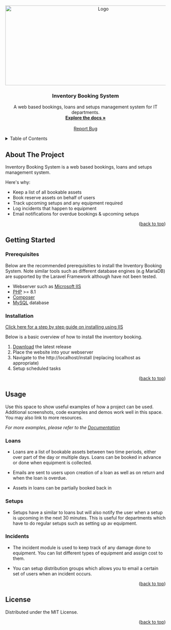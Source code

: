 <!-- Improved compatibility of back to top link: See: https://github.com/othneildrew/Best-README-Template/pull/73 -->
<a name="readme-top"></a>
<!--
*** Thanks for checking out the Best-README-Template. If you have a suggestion
*** that would make this better, please fork the repo and create a pull request
*** or simply open an issue with the tag "enhancement".
*** Don't forget to give the project a star!
*** Thanks again! Now go create something AMAZING! :D
-->

<!-- PROJECT SHIELDS -->
<!--
*** I'm using markdown "reference style" links for readability.
*** Reference links are enclosed in brackets [ ] instead of parentheses ( ).
*** See the bottom of this document for the declaration of the reference variables
*** for contributors-url, forks-url, etc. This is an optional, concise syntax you may use.
*** https://www.markdownguide.org/basic-syntax/#reference-style-links
-->

<!-- PROJECT LOGO -->
<br />
<div align="center">
  <a href="https://github.com/othneildrew/Best-README-Template">
    <img src="https://github.com/Dragnogd/Inventory-Booking-System/assets/6664974/f351af2c-66e5-41dc-9ea9-aa4bae1926fa" alt="Logo" width="600" height="250">
  </a>


  <h3 align="center">Inventory Booking System</h3>

  <p align="center">
    A web based bookings, loans and setups management system for IT departments.
    <br />
    <a href="https://github.com/othneildrew/Best-README-Template"><strong>Explore the docs »</strong></a>
    <br />
    <br />
    </a>
    <a href="https://github.com/Dragnogd/Inventory-Booking-System/issues">Report Bug</a>

  </p>
</div>



<!-- TABLE OF CONTENTS -->
<details>
  <summary>Table of Contents</summary>
  <ol>
    <li>
      <a href="#about-the-project">About The Project</a>
      <ul>
        <li><a href="#built-with">Built With</a></li>
      </ul>
    </li>
    <li>
      <a href="#getting-started">Getting Started</a>
      <ul>
        <li><a href="#prerequisites">Prerequisites</a></li>
        <li><a href="#installation">Installation</a></li>
      </ul>
    </li>
    <li><a href="#usage">Usage</a></li>
    <li><a href="#roadmap">Roadmap</a></li>
    <li><a href="#contributing">Contributing</a></li>
    <li><a href="#license">License</a></li>
    <li><a href="#contact">Contact</a></li>
    <li><a href="#acknowledgments">Acknowledgments</a></li>
  </ol>
</details>



<!-- ABOUT THE PROJECT -->
## About The Project

Inventory Booking System is a web based bookings, loans and setups management system.

Here's why:
* Keep a list of all bookable assets
* Book reserve assets on behalf of users
* Track upcoming setups and any equipment required
* Log incidents that happen to equipment
* Email notifications for overdue bookings & upcoming setups

<p align="right">(<a href="#readme-top">back to top</a>)</p>


<!-- GETTING STARTED -->
## Getting Started

### Prerequisites

Below are the recommended prerequisities to install the Inventory Booking System. Note similar tools such as different database engines (e.g MariaDB) are supported by the Laravel Framework although have not been tested.

* Webserver such as [Microsoft IIS](https://www.iis.net/)
* [PHP](https://windows.php.net/) >= 8.1
* [Composer](https://getcomposer.org/)
* [MySQL](https://www.mysql.com/) database

### Installation

[Click here for a step by step guide on installing using IIS](https://github.com/Dragnogd/Inventory-Booking-System/wiki/Setup-with-IIS)

Below is a basic overview of how to install the inventory booking.

1. [Download](https://github.com/Dragnogd/Inventory-Booking-System/releases/latest) the latest release
2. Place the website into your webserver
4. Navigate to the http://localhost/install (replacing localhost as appropriate)
5. Setup scheduled tasks

<p align="right">(<a href="#readme-top">back to top</a>)</p>

<!-- USAGE EXAMPLES -->
## Usage

Use this space to show useful examples of how a project can be used. Additional screenshots, code examples and demos work well in this space. You may also link to more resources.

_For more examples, please refer to the [Documentation](https://example.com)_

### Loans

* Loans are a list of bookable assets between two time periods, either over part of the day or multiple days. Loans can be booked in advance or done when equipment is collected.

* Emails are sent to users upon creation of a loan as well as on return and when the loan is overdue.

* Assets in loans can be partially booked back in

### Setups

* Setups have a similar to loans but will also notify the user when a setup is upcoming in the next 30 minutes. This is useful for departments which have to do regular setups such as setting up av equipment.

### Incidents

* The incident module is used to keep track of any damage done to equipment. You can list different types of equipment and assign cost to them.

* You can setup distribution groups which allows you to email a certain set of users when an incident occurs.

<p align="right">(<a href="#readme-top">back to top</a>)</p>

<!-- LICENSE -->
## License

Distributed under the MIT License.

<p align="right">(<a href="#readme-top">back to top</a>)</p>

<!-- MARKDOWN LINKS & IMAGES -->
<!-- https://www.markdownguide.org/basic-syntax/#reference-style-links -->
[contributors-shield]: https://img.shields.io/github/contributors/othneildrew/Best-README-Template.svg?style=for-the-badge
[contributors-url]: https://github.com/othneildrew/Best-README-Template/graphs/contributors
[forks-shield]: https://img.shields.io/github/forks/othneildrew/Best-README-Template.svg?style=for-the-badge
[forks-url]: https://github.com/othneildrew/Best-README-Template/network/members
[stars-shield]: https://img.shields.io/github/stars/othneildrew/Best-README-Template.svg?style=for-the-badge
[stars-url]: https://github.com/othneildrew/Best-README-Template/stargazers
[issues-shield]: https://img.shields.io/github/issues/othneildrew/Best-README-Template.svg?style=for-the-badge
[issues-url]: https://github.com/othneildrew/Best-README-Template/issues
[license-shield]: https://img.shields.io/github/license/othneildrew/Best-README-Template.svg?style=for-the-badge
[license-url]: https://github.com/othneildrew/Best-README-Template/blob/master/LICENSE.txt
[product-screenshot]: images/screenshot.png
[React.js]: https://img.shields.io/badge/React-20232A?style=for-the-badge&logo=react&logoColor=61DAFB
[React-url]: https://reactjs.org/
[Laravel.com]: https://img.shields.io/badge/Laravel-FF2D20?style=for-the-badge&logo=laravel&logoColor=white
[Laravel-url]: https://laravel.com
[Bootstrap.com]: https://img.shields.io/badge/Bootstrap-563D7C?style=for-the-badge&logo=bootstrap&logoColor=white
[Bootstrap-url]: https://getbootstrap.com
[JQuery.com]: https://img.shields.io/badge/jQuery-0769AD?style=for-the-badge&logo=jquery&logoColor=white
[JQuery-url]: https://jquery.com
